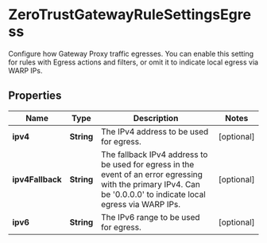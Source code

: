 

# ZeroTrustGatewayRuleSettingsEgress

Configure how Gateway Proxy traffic egresses. You can enable this setting for rules with Egress actions and filters, or omit it to indicate local egress via WARP IPs.

## Properties

| Name | Type | Description | Notes |
|------------ | ------------- | ------------- | -------------|
|**ipv4** | **String** | The IPv4 address to be used for egress. |  [optional] |
|**ipv4Fallback** | **String** | The fallback IPv4 address to be used for egress in the event of an error egressing with the primary IPv4. Can be &#39;0.0.0.0&#39; to indicate local egress via WARP IPs. |  [optional] |
|**ipv6** | **String** | The IPv6 range to be used for egress. |  [optional] |



